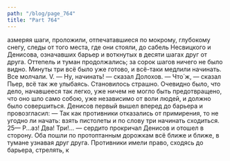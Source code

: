 ```yaml
---
path: "/blog/page_764"
title: "Part 764"
---
```


азмеряя шаги, проложили, отпечатавшиеся по мокрому, глубокому снегу, следы от того места, где они стояли, до сабель Несвицкого и Денисова, означавших барьер и воткнутых в десяти шагах друг от друга. Оттепель и туман продолжались; за сорок шагов ничего не было видно. Минуты три всё было уже готово, и всё-таки медлили начинать. Все молчали.
V.
— Ну, начинать! — сказал Долохов.
— Что́ ж, — сказал Пьер, всё так же улыбаясь.
Становилось страшно. Очевидно было, что дело, начавшееся так легко, уже ничем не могло быть предотвращено, что оно шло само собою, уже независимо от воли людей, и должно было совершиться. Денисов первый вышел вперед до барьера и провозгласил:
— Так как противники отказались от примирения, то не угодно ли начать: взять пистолеты и по слову три начинать сходиться.
25— Р...аз! Два! Три!... — сердито прокричал Денисов и отошел в сторону. Оба пошли по протоптанным дорожкам всё ближе и ближе, в тумане узнавая друг друга. Противники имели право, сходясь до барьера, стрелять, к
